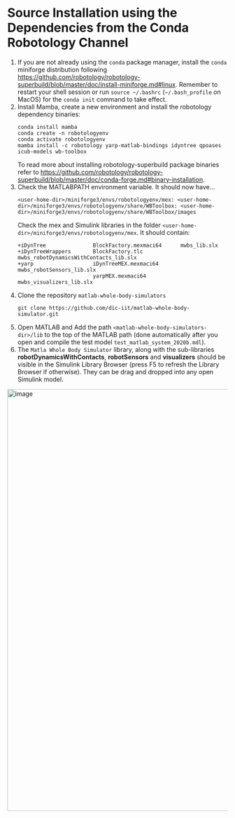 # Source Installation using the Dependencies from the Conda Robotology Channel

1. If you are not already using the `conda` package manager, install the `conda` miniforge distribution following https://github.com/robotology/robotology-superbuild/blob/master/doc/install-miniforge.md#linux. Remember to restart your shell session or run `source ~/.bashrc` (`~/.bash_profile` on MacOS) for the `conda init` command to take effect.
2. Install Mamba, create a new environment and install the robotology dependency binaries:
    ```
    conda install mamba
    conda create -n robotologyenv
    conda activate robotologyenv
    mamba install -c robotology yarp-matlab-bindings idyntree qpoases icub-models wb-toolbox
    ```
    To read more about installing robotology-superbuild package binaries refer to https://github.com/robotology/robotology-superbuild/blob/master/doc/conda-forge.md#binary-installation.
3. Check the MATLABPATH environment variable. It should now have...
    ```
    <user-home-dir>/miniforge3/envs/robotologyenv/mex: <user-home-dir>/miniforge3/envs/robotologyenv/share/WBToolbox: <user-home-dir>/miniforge3/envs/robotologyenv/share/WBToolbox/images
    ```
    Check the mex and Simulink libraries in the folder `<user-home-dir>/miniforge3/envs/robotologyenv/mex`. It should contain:
    ```
    +iDynTree               BlockFactory.mexmaci64      mwbs_lib.slx
    +iDynTreeWrappers       BlockFactory.tlc            mwbs_robotDynamicsWithContacts_lib.slx
    +yarp                   iDynTreeMEX.mexmaci64       mwbs_robotSensors_lib.slx
                            yarpMEX.mexmaci64           mwbs_visualizers_lib.slx
    ```
4. Clone the repository  `matlab-whole-body-simulators`
    ```
    git clone https://github.com/dic-iit/matlab-whole-body-simulator.git
    ```
5. Open MATLAB and Add the path `<matlab-whole-body-simulators-dir>/lib` to the top of the MATLAB path (done automatically after you open and compile the test model `test_matlab_system_2020b.mdl`).
6. The `Matla Whole Body Simulator` library, along with the sub-libraries **robotDynamicsWithContacts**, **robotSensors** and **visualizers** should be visible in the Simulink Library Browser (press F5 to refresh the Library Browser if otherwise). They can be drag and dropped into any open Simulink model.
<img width="963" alt="image" src="https://user-images.githubusercontent.com/6848872/116485698-1ff57580-a88c-11eb-8856-c4527e00b401.png">
